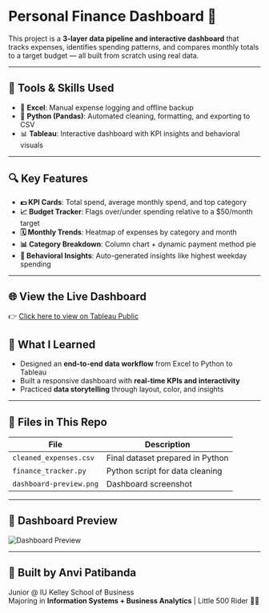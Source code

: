 # Personal Finance Dashboard 💸

This project is a **3-layer data pipeline and interactive dashboard** that tracks expenses, identifies spending patterns, and compares monthly totals to a target budget — all built from scratch using real data.

---

## 🚀 Tools & Skills Used
- 📝 **Excel**: Manual expense logging and offline backup
- 🐍 **Python (Pandas)**: Automated cleaning, formatting, and exporting to CSV
- 📊 **Tableau**: Interactive dashboard with KPI insights and behavioral visuals

---

## 🔍 Key Features
- **💵 KPI Cards**: Total spend, average monthly spend, and top category
- **📈 Budget Tracker**: Flags over/under spending relative to a $50/month target
- **🗓️ Monthly Trends**: Heatmap of expenses by category and month
- **📊 Category Breakdown**: Column chart + dynamic payment method pie
- **🧠 Behavioral Insights**: Auto-generated insights like highest weekday spending

---
## 🌐 View the Live Dashboard
👉 [Click here to view on Tableau Public]((https://public.tableau.com/app/profile/anvi.patibanda/viz/PersonalFinanceTrackerInteractiveDashboardExcelPythonTableau/WhereMyMoneyGoesAPersonalDashboardbyAnviPatibanda))

## 🧠 What I Learned
- Designed an **end-to-end data workflow** from Excel to Python to Tableau
- Built a responsive dashboard with **real-time KPIs and interactivity**
- Practiced **data storytelling** through layout, color, and insights

---

## 📂 Files in This Repo
| File                     | Description                                      |
|--------------------------|--------------------------------------------------|
| `cleaned_expenses.csv`   | Final dataset prepared in Python                 |
| `finance_tracker.py`     | Python script for data cleaning                  |
| `dashboard-preview.png`  | Dashboard screenshot                             |

---

## 📸 Dashboard Preview

![Dashboard Preview](<img width="1267" height="846" alt="Screenshot 2025-07-25 165317" src="https://github.com/user-attachments/assets/50445d87-35d0-4682-870a-1ba219cfa0db" />)

---

## 👋 Built by Anvi Patibanda
Junior @ IU Kelley School of Business  
Majoring in **Information Systems + Business Analytics** | Little 500 Rider 🚴‍♀️  
